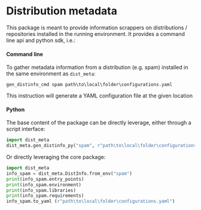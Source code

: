 # Distribution metadata
This package is meant to provide information scrappers on distributions / repositories installed in the running environment.
It provides a command line api and python sdk, i.e.:
#### Command line
To gather metadata information from a distribution (e.g. spam) installed in the same environment as ```dist_meta```:
```commandline
gen_distinfo_cmd spam path\to\local\folder\configurations.yaml
```
This instruction will generate a YAML configuration file at the given location

#### Python
The base content of the package can be directly leverage, either through a script interface:
```python
import dist_meta
dist_meta.gen_distinfo_py("spam", r"path\to\local\folder\configurations.yaml")
```
Or directly leveraging the core package:
```python
import dist_meta
info_spam = dist_meta.DistInfo.from_env("spam")
print(info_spam.entry_points)
print(info_spam.environment)
print(info_spam.libraries)
print(info_spam.requirements)
info_spam.to_yaml (r"path\to\local\folder\configurations.yaml")
```
